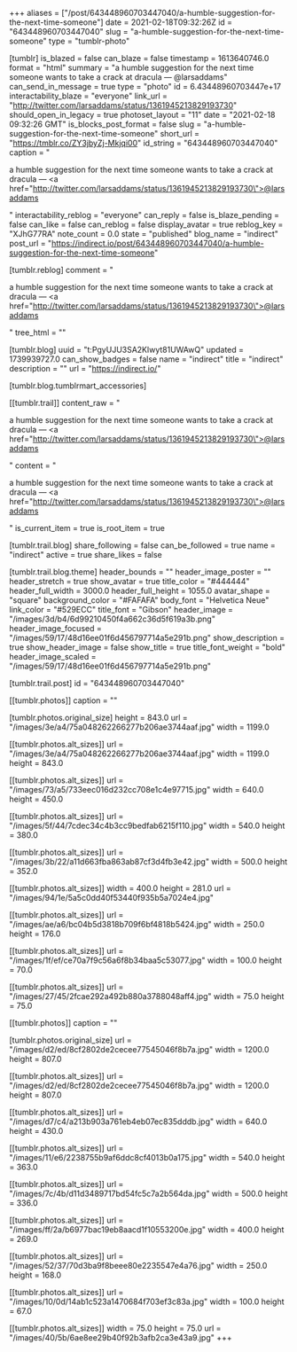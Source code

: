 +++
aliases = ["/post/643448960703447040/a-humble-suggestion-for-the-next-time-someone"]
date = 2021-02-18T09:32:26Z
id = "643448960703447040"
slug = "a-humble-suggestion-for-the-next-time-someone"
type = "tumblr-photo"

[tumblr]
is_blazed = false
can_blaze = false
timestamp = 1613640746.0
format = "html"
summary = "a humble suggestion for the next time someone wants to take a crack at dracula — @larsaddams"
can_send_in_message = true
type = "photo"
id = 6.43448960703447e+17
interactability_blaze = "everyone"
link_url = "http://twitter.com/larsaddams/status/1361945213829193730"
should_open_in_legacy = true
photoset_layout = "11"
date = "2021-02-18 09:32:26 GMT"
is_blocks_post_format = false
slug = "a-humble-suggestion-for-the-next-time-someone"
short_url = "https://tmblr.co/ZY3jbyZj-Mkjqi00"
id_string = "643448960703447040"
caption = "<p>a humble suggestion for the next time someone wants to take a crack at dracula — <a href=\"http://twitter.com/larsaddams/status/1361945213829193730\">@larsaddams</a></p>"
interactability_reblog = "everyone"
can_reply = false
is_blaze_pending = false
can_like = false
can_reblog = false
display_avatar = true
reblog_key = "XJhG77RA"
note_count = 0.0
state = "published"
blog_name = "indirect"
post_url = "https://indirect.io/post/643448960703447040/a-humble-suggestion-for-the-next-time-someone"

[tumblr.reblog]
comment = "<p>a humble suggestion for the next time someone wants to take a crack at dracula — <a href=\"http://twitter.com/larsaddams/status/1361945213829193730\">@larsaddams</a></p>"
tree_html = ""

[tumblr.blog]
uuid = "t:PgyUJU3SA2Klwyt81UWAwQ"
updated = 1739939727.0
can_show_badges = false
name = "indirect"
title = "indirect"
description = ""
url = "https://indirect.io/"

[tumblr.blog.tumblrmart_accessories]

[[tumblr.trail]]
content_raw = "<p>a humble suggestion for the next time someone wants to take a crack at dracula — <a href=\"http://twitter.com/larsaddams/status/1361945213829193730\">@larsaddams</a></p>"
content = "<p>a humble suggestion for the next time someone wants to take a crack at dracula &mdash; <a href=\"http://twitter.com/larsaddams/status/1361945213829193730\">@larsaddams</a></p>"
is_current_item = true
is_root_item = true

[tumblr.trail.blog]
share_following = false
can_be_followed = true
name = "indirect"
active = true
share_likes = false

[tumblr.trail.blog.theme]
header_bounds = ""
header_image_poster = ""
header_stretch = true
show_avatar = true
title_color = "#444444"
header_full_width = 3000.0
header_full_height = 1055.0
avatar_shape = "square"
background_color = "#FAFAFA"
body_font = "Helvetica Neue"
link_color = "#529ECC"
title_font = "Gibson"
header_image = "/images/3d/b4/6d99210450f4a662c36d5f619a3b.png"
header_image_focused = "/images/59/17/48d16ee01f6d456797714a5e291b.png"
show_description = true
show_header_image = false
show_title = true
title_font_weight = "bold"
header_image_scaled = "/images/59/17/48d16ee01f6d456797714a5e291b.png"

[tumblr.trail.post]
id = "643448960703447040"

[[tumblr.photos]]
caption = ""

[tumblr.photos.original_size]
height = 843.0
url = "/images/3e/a4/75a048262266277b206ae3744aaf.jpg"
width = 1199.0

[[tumblr.photos.alt_sizes]]
url = "/images/3e/a4/75a048262266277b206ae3744aaf.jpg"
width = 1199.0
height = 843.0

[[tumblr.photos.alt_sizes]]
url = "/images/73/a5/733eec016d232cc708e1c4e97715.jpg"
width = 640.0
height = 450.0

[[tumblr.photos.alt_sizes]]
url = "/images/5f/44/7cdec34c4b3cc9bedfab6215f110.jpg"
width = 540.0
height = 380.0

[[tumblr.photos.alt_sizes]]
url = "/images/3b/22/a11d663fba863ab87cf3d4fb3e42.jpg"
width = 500.0
height = 352.0

[[tumblr.photos.alt_sizes]]
width = 400.0
height = 281.0
url = "/images/94/1e/5a5c0dd40f53440f935b5a7024e4.jpg"

[[tumblr.photos.alt_sizes]]
url = "/images/ae/a6/bc04b5d3818b709f6bf4818b5424.jpg"
width = 250.0
height = 176.0

[[tumblr.photos.alt_sizes]]
url = "/images/1f/ef/ce70a7f9c56a6f8b34baa5c53077.jpg"
width = 100.0
height = 70.0

[[tumblr.photos.alt_sizes]]
url = "/images/27/45/2fcae292a492b880a3788048aff4.jpg"
width = 75.0
height = 75.0

[[tumblr.photos]]
caption = ""

[tumblr.photos.original_size]
url = "/images/d2/ed/8cf2802de2cecee77545046f8b7a.jpg"
width = 1200.0
height = 807.0

[[tumblr.photos.alt_sizes]]
url = "/images/d2/ed/8cf2802de2cecee77545046f8b7a.jpg"
width = 1200.0
height = 807.0

[[tumblr.photos.alt_sizes]]
url = "/images/d7/c4/a213b903a761eb4eb07ec835dddb.jpg"
width = 640.0
height = 430.0

[[tumblr.photos.alt_sizes]]
url = "/images/11/e6/2238755b9af6ddc8cf4013b0a175.jpg"
width = 540.0
height = 363.0

[[tumblr.photos.alt_sizes]]
url = "/images/7c/4b/d11d3489717bd54fc5c7a2b564da.jpg"
width = 500.0
height = 336.0

[[tumblr.photos.alt_sizes]]
url = "/images/ff/2a/b6977bac19eb8aacd1f10553200e.jpg"
width = 400.0
height = 269.0

[[tumblr.photos.alt_sizes]]
url = "/images/52/37/70d3ba9f8beee80e2235547e4a76.jpg"
width = 250.0
height = 168.0

[[tumblr.photos.alt_sizes]]
url = "/images/10/0d/14ab1c523a1470684f703ef3c83a.jpg"
width = 100.0
height = 67.0

[[tumblr.photos.alt_sizes]]
width = 75.0
height = 75.0
url = "/images/40/5b/6ae8ee29b40f92b3afb2ca3e43a9.jpg"
+++
